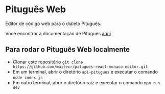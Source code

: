 # Pituguês Web

Editor de código web para o dialeto Pituguês.

Você encontrar a documentação de Pituguês [aqui](https://github.com/DesignLiquido/delegua/wiki/Dialetos#pitugu%C3%AAs)

## Para rodar o Pituguês Web localmente

* Clonar este repositório `git clone https://github.com/maitecr/pitugues-react-monaco-editor.git`
* Em um terminal, abrir o diretório `api-pitugues` e executar o comando `node index.js`
* Em outro terminal, abrir o diretório raiz e executar o comando `npm run dev`


